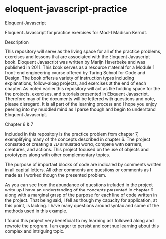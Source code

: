 # eloquent-javascript-practice

Eloquent Javascript

Eloquent Javascript for practice exercises for Mod-1 Madison Kerndt.

Description

This repository will serve as the living space for all of the practice problems, exercises and lessons that are associated with the Eloquent Javascript book. Eloquent Javascript was written by Marijn Haverbeke and was published in 2011. This book serves as a resource material for a Module 1 front-end engineering course offered by Turing School for Code and Design. The book offers a variety of instruction types including explanations, follow-along projects, and exercises at the end of each chapter. As noted earlier this repository will act as the holding space for the the projects, exercises, and tutorials presented in Eloquent Javascript. Therefore may of the documents will be lettered with questions and note, please disregard. It is all part of the learning process and I hope you enjoy peering into my muddled mind as I parse though and begin to understand Eloquent Javascript.

Chapter 6 & 7

Included in this repository is the practice problem from chapter 7, exemplifying many of the concepts described in chapter 6. The project consisted of creating a 2D simulated world, complete with barriers, creatures, and actions. This project focused on the use of objects and prototypes along with other complementary topics.

The purpose of important blocks of code are indicated by comments written in all capital letters. All other comments are questions or comments as I made as I worked though the presented problem.

As you can see from the abundance of questions included in the project write up I have an understanding of the concepts presented in chapter 6 along with a marginal grasp of the purpose for each line of code written in the project. That being said, I fell as though my capacity for application, at this point, is lacking. I have many questions around syntax and some of the methods used in this example.

I found this project very beneficial to my learning as I followed along and rewrote the program. I am eager to persist and continue learning about this complex and intriguing topic. 
